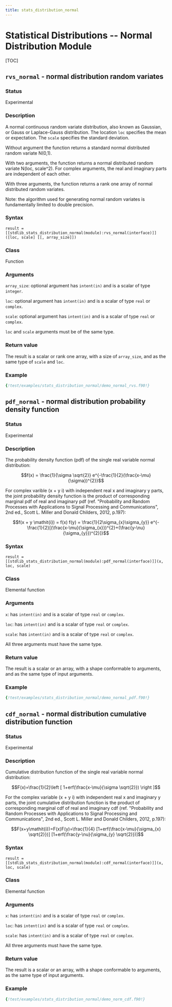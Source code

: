 ```yaml
---
title: stats_distribution_normal
---
```


# Statistical Distributions -- Normal Distribution Module

[TOC]

## `rvs_normal` - normal distribution random variates

### Status

Experimental

### Description

A normal continuous random variate distribution, also known as Gaussian, or Gauss or Laplace-Gauss distribution. The location `loc` specifies the mean or expectation. The `scale` specifies the standard deviation. 

Without argument the function returns a standard normal distributed random variate N(0,1).

With two arguments, the function returns a normal distributed random variate N(loc, scale^2). For complex arguments, the real and imaginary parts are independent of each other.

With three arguments, the function returns a rank one array of normal distributed random variates.

Note: the algorithm used for generating normal random variates is fundamentally limited to double precision.

### Syntax

`result = [[stdlib_stats_distribution_normal(module):rvs_normal(interface)]]([loc, scale] [[, array_size]])`

### Class

Function

### Arguments

`array_size`: optional argument has `intent(in)` and is a scalar of type `integer`.

`loc`: optional argument has `intent(in)` and is a scalar of type `real` or `complex`.

`scale`: optional argument has `intent(in)` and is a scalar of type `real` or `complex`.

`loc` and `scale` arguments must be of the same type.

### Return value

The result is a scalar or rank one array, with a size of `array_size`, and as the same type of `scale` and `loc`.

### Example

```fortran
{!test/examples/stats_distribution_normal/demo_normal_rvs.f90!}
```

## `pdf_normal` - normal distribution probability density function

### Status

Experimental

### Description

The probability density function (pdf) of the single real variable normal distribution:

$$f(x) = \frac{1}{\sigma \sqrt{2}} e^{-\frac{1}{2}(\frac{x-\mu}{\sigma})^{2}}$$

For complex varible (x + y i) with independent real x and imaginary y parts, the joint probability density function is the product of corresponding marginal pdf of real and imaginary pdf (ref. "Probability and Random Processes with Applications to Signal Processing and Communications", 2nd ed., Scott L. Miller and Donald Childers, 2012, p.197):

$$f(x + y \mathit{i}) = f(x) f(y) = \frac{1}{2\sigma_{x}\sigma_{y}} e^{-\frac{1}{2}[(\frac{x-\mu}{\sigma_{x}})^{2}+(\frac{y-\nu}{\sigma_{y}})^{2}]}$$

### Syntax

`result = [[stdlib_stats_distribution_normal(module):pdf_normal(interface)]](x, loc, scale)`

### Class

Elemental function

### Arguments

`x`: has `intent(in)` and is a scalar of type `real` or `complex`.

`loc`: has `intent(in)` and is a scalar of type `real` or `complex`.

`scale`: has `intent(in)` and is a scalar of type `real` or `complex`.

All three arguments must have the same type.

### Return value

The result is a scalar or an array, with a shape conformable to arguments, and as the same type of input arguments.

### Example

```fortran
{!test/examples/stats_distribution_normal/demo_normal_pdf.f90!}
```

## `cdf_normal` - normal distribution cumulative distribution function

### Status

Experimental

### Description

Cumulative distribution function of the single real variable normal distribution:

$$F(x)=\frac{1}{2}\left [ 1+erf(\frac{x-\mu}{\sigma \sqrt{2}}) \right ]$$

For the complex variable (x + y i) with independent real x and imaginary y parts, the joint cumulative distribution function is the product of corresponding marginal cdf of real and imaginary cdf (ref. "Probability and Random Processes with Applications to Signal Processing and Communications", 2nd ed., Scott L. Miller and Donald Childers, 2012, p.197):

$$F(x+y\mathit{i})=F(x)F(y)=\frac{1}{4} [1+erf(\frac{x-\mu}{\sigma_{x} \sqrt{2}})] [1+erf(\frac{y-\nu}{\sigma_{y} \sqrt{2}})]$$

### Syntax

`result = [[stdlib_stats_distribution_normal(module):cdf_normal(interface)]](x, loc, scale)`

### Class

Elemental function

### Arguments

`x`: has `intent(in)` and is a scalar of type `real` or `complex`.

`loc`: has `intent(in)` and is a scalar of type `real` or `complex`.

`scale`: has `intent(in)` and is a scalar of type `real` or `complex`.

All three arguments must have the same type.

### Return value

The result is a scalar or an array, with a shape conformable to arguments, as the same type of input arguments.

### Example

```fortran
{!test/examples/stats_distribution_normal/demo_norm_cdf.f90!}
```
